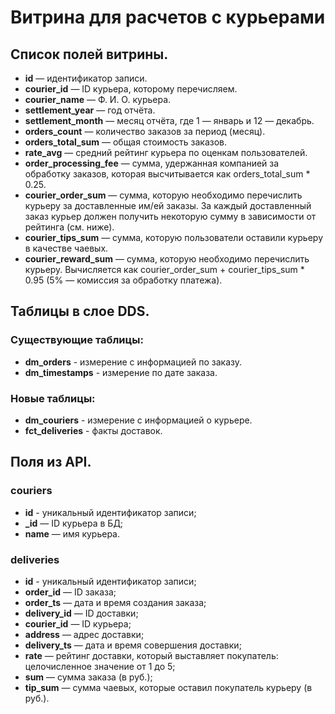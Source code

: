 # Витрина для расчетов с курьерами

## Список полей витрины.

- **id** — идентификатор записи.
- **courier_id** — ID курьера, которому перечисляем.
- **courier_name** — Ф. И. О. курьера.
- **settlement_year** — год отчёта.
- **settlement_month** — месяц отчёта, где 1 — январь и 12 — декабрь.
- **orders_count** — количество заказов за период (месяц).
- **orders_total_sum** — общая стоимость заказов.
- **rate_avg** — средний рейтинг курьера по оценкам пользователей.
- **order_processing_fee** — сумма, удержанная компанией за обработку заказов, которая высчитывается как orders_total_sum * 0.25.
- **courier_order_sum** — сумма, которую необходимо перечислить курьеру за доставленные им/ей заказы. За каждый доставленный заказ курьер должен получить некоторую сумму в зависимости от рейтинга (см. ниже).
- **courier_tips_sum** — сумма, которую пользователи оставили курьеру в качестве чаевых.
- **courier_reward_sum** — сумма, которую необходимо перечислить курьеру. Вычисляется как courier_order_sum + courier_tips_sum * 0.95 (5% — комиссия за обработку платежа).

## Таблицы в слое DDS.

### Существующие таблицы:

- **dm_orders** - измерение с информацией по заказу.
- **dm_timestamps** - измерение по дате заказа.

### Новые таблицы:

- **dm_couriers** - измерение с информацией о курьере.
- **fct_deliveries** - факты доставок.

## Поля из API.

### couriers

- **id** - уникальный идентификатор записи;
- **_id** — ID курьера в БД;
- **name** — имя курьера.

### deliveries

- **id** - уникальный идентификатор записи;
- **order_id** — ID заказа;
- **order_ts** — дата и время создания заказа;
- **delivery_id** — ID доставки;
- **courier_id** —  ID курьера;
- **address** — адрес доставки;
- **delivery_ts** — дата и время совершения доставки;
- **rate** — рейтинг доставки, который выставляет покупатель: целочисленное значение от 1 до 5;
- **sum** — сумма заказа (в руб.);
- **tip_sum** — сумма чаевых, которые оставил покупатель курьеру (в руб.).